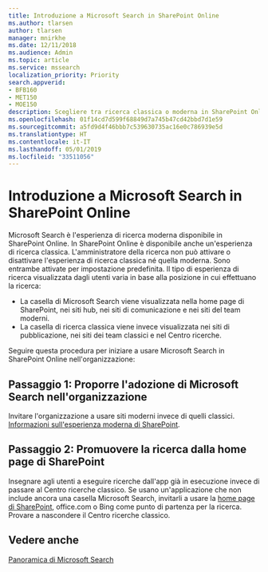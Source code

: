 ```yaml
---
title: Introduzione a Microsoft Search in SharePoint Online
ms.author: tlarsen
author: tlarsen
manager: mnirkhe
ms.date: 12/11/2018
ms.audience: Admin
ms.topic: article
ms.service: mssearch
localization_priority: Priority
search.appverid:
- BFB160
- MET150
- MOE150
description: Scegliere tra ricerca classica o moderna in SharePoint Online
ms.openlocfilehash: 01f14cd7d599f68849d7a745b47cd42bbd7d1e59
ms.sourcegitcommit: a5fd9d4f46bbb7c539630735ac16e0c786939e5d
ms.translationtype: HT
ms.contentlocale: it-IT
ms.lasthandoff: 05/01/2019
ms.locfileid: "33511056"
---
```

# <a name="get-started-with-microsoft-search-in-sharepoint-online"></a>Introduzione a Microsoft Search in SharePoint Online

Microsoft Search è l'esperienza di ricerca moderna disponibile in SharePoint Online. In SharePoint Online è disponibile anche un'esperienza di ricerca classica. L'amministratore della ricerca non può attivare o disattivare l'esperienza di ricerca classica né quella moderna. Sono entrambe attivate per impostazione predefinita. Il tipo di esperienza di ricerca visualizzata dagli utenti varia in base alla posizione in cui effettuano la ricerca:

- La casella di Microsoft Search viene visualizzata nella home page di SharePoint, nei siti hub, nei siti di comunicazione e nei siti del team moderni. 
- La casella di ricerca classica viene invece visualizzata nei siti di pubblicazione, nei siti dei team classici e nel Centro ricerche.

Seguire questa procedura per iniziare a usare Microsoft Search in SharePoint Online nell'organizzazione: 
## <a name="step-1-get-your-organization-to-adopt-microsoft-search"></a>Passaggio 1: Proporre l'adozione di Microsoft Search nell'organizzazione 
Invitare l'organizzazione a usare siti moderni invece di quelli classici. [Informazioni sull'esperienza moderna di SharePoint](https://support.office.com/article/SharePoint-classic-and-modern-experiences-5725c103-505d-4a6e-9350-300d3ec7d73f).
## <a name="step-2-promote-searching-from-the-sharepoint-home-page"></a>Passaggio 2: Promuovere la ricerca dalla home page di SharePoint 
Insegnare agli utenti a eseguire ricerche dall'app già in esecuzione invece di passare al Centro ricerche classico. Se usano un'applicazione che non include ancora una casella Microsoft Search, invitarli a usare la [home page di SharePoint](https://microsoft.sharepoint.com/_layouts/15/sharepoint.aspx), office.com o Bing come punto di partenza per la ricerca. Provare a nascondere il Centro ricerche classico.

## <a name="see-also"></a>Vedere anche
[Panoramica di Microsoft Search](overview-microsoft-search.md)